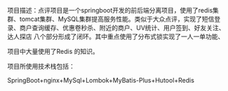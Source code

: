 项目描述：点评项目是一个springboot开发的前后端分离项目，使用了redis集群、tomcat集群、MySQL集群提高服务性能。类似于大众点评，实现了短信登录、商户查询缓存、优惠卷秒杀、附近的商户、UV统计、用户签到、好友关注、达人探店 八个部分形成了闭环。其中重点使用了分布式锁实现了一人一单功能、

项目中大量使用了Redis 的知识。



项目所使用技术栈包括：

SpringBoot+nginx+MySql+Lombok+MyBatis-Plus+Hutool+Redis